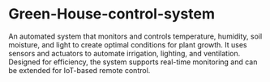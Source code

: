 # Green-House-control-system
An automated system that monitors and controls temperature, humidity, soil moisture, and light to create optimal conditions for plant growth. It uses sensors and actuators to automate irrigation, lighting, and ventilation. Designed for efficiency, the system supports real-time monitoring and can be extended for IoT-based remote control.
